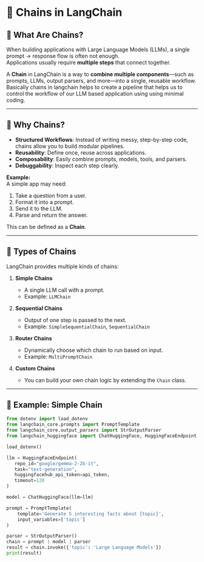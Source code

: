 # 📑 Chains in LangChain

## 🔹 What Are Chains?
When building applications with Large Language Models (LLMs), a single prompt → response flow is often not enough.  
Applications usually require **multiple steps** that connect together.  

A **Chain** in LangChain is a way to **combine multiple components**—such as prompts, LLMs, output parsers, and more—into a single, reusable workflow. Basically chains in langchain helps to create a pipeline that helps us to control the workflow of our LLM based application using using minimal coding.

---

## 🔹 Why Chains?
- **Structured Workflows**: Instead of writing messy, step-by-step code, chains allow you to build modular pipelines.  
- **Reusability**: Define once, reuse across applications.  
- **Composability**: Easily combine prompts, models, tools, and parsers.  
- **Debuggability**: Inspect each step clearly.  

**Example:**  
A simple app may need:  
1. Take a question from a user.  
2. Format it into a prompt.  
3. Send it to the LLM.  
4. Parse and return the answer.  

This can be defined as a **Chain**.

---

## 🔹 Types of Chains
LangChain provides multiple kinds of chains:

1. **Simple Chains**  
   - A single LLM call with a prompt.  
   - Example: `LLMChain`

2. **Sequential Chains**  
   - Output of one step is passed to the next.  
   - Example: `SimpleSequentialChain`, `SequentialChain`

3. **Router Chains**  
   - Dynamically choose which chain to run based on input.  
   - Example: `MultiPromptChain`

4. **Custom Chains**  
   - You can build your own chain logic by extending the `Chain` class.

---

## 🔹 Example: Simple Chain

```python
from dotenv import load_dotenv 
from langchain_core.prompts import PromptTemplate 
from langchain_core.output_parsers import StrOutputParser 
from langchain_huggingface import ChatHuggingFace, HuggingFaceEndpoint

load_dotenv()

llm = HuggingFaceEndpoint(
   repo_id="google/gemma-2-2b-it",
   task="text-generation",
   huggingfacehub_api_token=api_token,
   timeout=120
)

model = ChatHuggingFace(llm=llm)

prompt = PromptTemplate(
    template='Generate 5 interesting facts about {topic}',
    input_variables=['topic']
)

parser = StrOutputParser()
chain = prompt | model | parser 
result = chain.invoke({'topic': 'Large Language Models'})
print(result)

